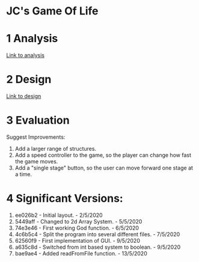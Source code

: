# JC's Game Of Life

# 1 Analysis

[Link to analysis](Design/analysis.md)

# 2 Design

[Link to design](Design/design.md)

# 3 Evaluation

Suggest Improvements:

1. Add a larger range of structures.
2. Add a speed controller to the game, so the player can change how fast the game moves.
3. Add a "single stage" button, so the user can move forward one stage at a time.

# 4 Significant Versions:

1. ee026b2 - Initial layout. - 2/5/2020
2. 5449aff - Changed to 2d Array System. - 5/5/2020
3. 74e3e46 - First working God function. - 6/5/2020
4. 4c6b5c4 - Split the program into several different files. - 7/5/2020
5. 62560f9 - First implementation of GUI. - 9/5/2020
6. a635c8d - Switched from int based system to boolean. - 9/5/2020
7. bae9ae4 - Added readFromFile function. - 13/5/2020
